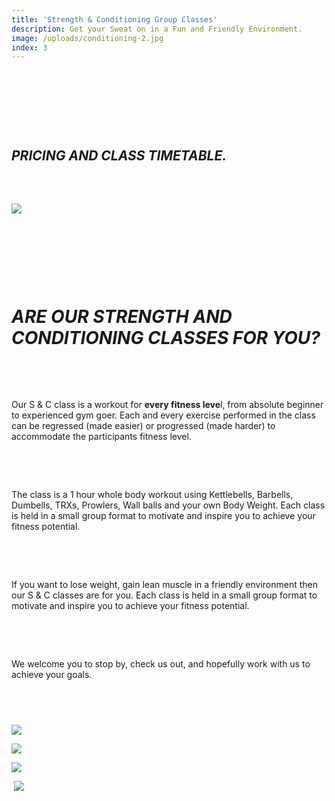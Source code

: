 ```yaml
---
title: 'Strength & Conditioning Group Classes'
description: Get your Sweat on in a Fun and Friendly Environment.
image: /uploads/conditioning-2.jpg
index: 3
---
```



## &nbsp;

## &nbsp;

## ***PRICING AND CLASS TIMETABLE.***

&nbsp;

## ![](/uploads/versions/18033528-612665985588636-4604982070635810068-n---x----677-960x---.jpg)

## &nbsp;

## &nbsp;

# ***ARE OUR STRENGTH AND CONDITIONING CLASSES FOR YOU?***

&nbsp;

&nbsp;

Our S & C class is a workout for **every fitness leve**l, from absolute beginner to experienced gym goer. Each and every exercise performed in the class can be regressed (made easier) or progressed (made harder) to accommodate the participants fitness level.

&nbsp;

&nbsp;

The class is a 1 hour whole body workout using Kettlebells, Barbells, Dumbells, TRXs, Prowlers, Wall balls and your own Body Weight. Each class is held in a small group format to motivate and inspire you to achieve your fitness potential.

&nbsp;

&nbsp;

If you want to lose weight, gain lean muscle in a friendly environment then our S & C classes are for you. Each class is held in a small group format to motivate and inspire you to achieve your fitness potential.

&nbsp;

&nbsp;

We welcome you to stop by, check us out, and hopefully work with us to achieve your goals.

## &nbsp;

![](/uploads/versions/15578771-558231791032056-7425311277300561419-n---x----540-960x---.jpg)

![](/uploads/versions/17103767-592141364307765-2548626954610019975-n---x----720-960x---.jpg)

![](/uploads/versions/17342905-598330113688890-2652536691749965103-n---x----720-960x---.jpg)

&nbsp;![](/uploads/versions/15578411-558231804365388-58909307928169235-n---x----540-960x---.jpg)